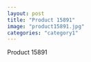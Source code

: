 ```yaml
---
layout: post
title: "Product 15891"
image: "product15891.jpg"
categories: "category1"
---
```

Product 15891
